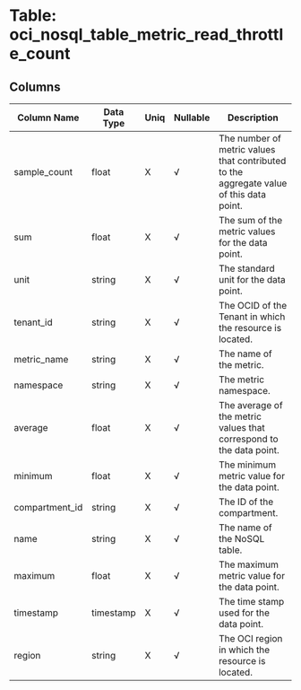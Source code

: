 # Table: oci_nosql_table_metric_read_throttle_count

## Columns 

|  Column Name   |  Data Type  | Uniq | Nullable | Description | 
|  ----  | ----  | ----  | ----  | ---- | 
| sample_count | float | X | √ | The number of metric values that contributed to the aggregate value of this data point. | 
| sum | float | X | √ | The sum of the metric values for the data point. | 
| unit | string | X | √ | The standard unit for the data point. | 
| tenant_id | string | X | √ | The OCID of the Tenant in which the resource is located. | 
| metric_name | string | X | √ | The name of the metric. | 
| namespace | string | X | √ | The metric namespace. | 
| average | float | X | √ | The average of the metric values that correspond to the data point. | 
| minimum | float | X | √ | The minimum metric value for the data point. | 
| compartment_id | string | X | √ | The ID of the compartment. | 
| name | string | X | √ | The name of the NoSQL table. | 
| maximum | float | X | √ | The maximum metric value for the data point. | 
| timestamp | timestamp | X | √ | The time stamp used for the data point. | 
| region | string | X | √ | The OCI region in which the resource is located. | 


